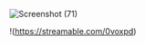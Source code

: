![Screenshot (71)](https://github.com/user-attachments/assets/5b236df3-55ec-4e9c-aa5e-00cb6899939b)


!(https://streamable.com/0voxpd)
